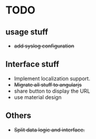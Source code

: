 # TODO

## usage stuff

- ~~add syslog configuration~~

## Interface stuff

- Implement localization support. 
- ~~Migrate all stuff to angularjs~~
- share button to display the URL
- use material design

## Others

- ~~Split data logic and interface.~~